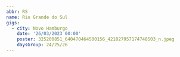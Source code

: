 ```yaml
---
abbr: RS
name: Rio Grande do Sul
gigs:
  - city: Novo Hamburgo
    date: '26/03/2023 00:00'
    poster: 325200851_640470464500156_421027957174748503_n.jpeg
    daysGroup: 24/25/26
---
```



